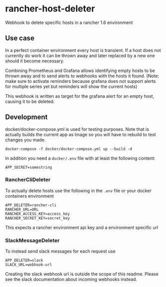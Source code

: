 # rancher-host-deleter
Webhook to delete specific hosts in a rancher 1.6 environment

## Use case
In a perfect container environment every host is transient. If a host does not currently do work it can be thrown away
and later replaced by a new one should it become necessary.

Combining Prometheus and Grafana allows identifying empty hosts to be thrown away and to send alerts to webhooks with the 
hosts it found. (Note: make sure to activate reminders because grafana does not support alerts for multiple series yet but
reminders will show the current hosts)

This webhook is written as target for the grafana alert for an empty host, causing it to be deleted.

## Development
docker/docker-compose.yml is used for testing purposes. Note that is actually builds the current app as Image so you will
have to rebuild to test changes you made.

	docker-compose -f docker/docker-compose.yml up --build -d

In addition you need a `docker/.env` file with at least the following content:

    APP_SECRET=somestring

### RancherCliDeleter
To actually delete hosts use the following in the `.env` file or your docker containers environment

    APP_DELETER=rancher-cli
    RANCHER_URL=URL
    RANCHER_ACCESS_KEY=access_key
    RANCHER_SECRET_KEY=secret_key
    
This expects a rancher environment api key and a environment specific url

### SlackMessageDeleter
To instead send slack messages for each request use

    APP_DELETER=slack
    SLACK_URL=webhook-url

Creating the slack webhook url is outside the scope of this readme. Please see the slack documentation about
incoming webhooks instead.
